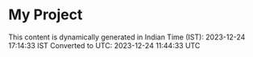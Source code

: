# My Project

This content is dynamically generated in Indian Time (IST): 2023-12-24 17:14:33 IST
Converted to UTC: 2023-12-24 11:44:33 UTC
